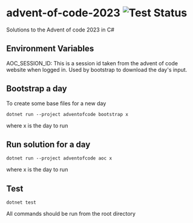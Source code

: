# advent-of-code-2023 ![Test Status](https://github.com/PaulWild/advent-of-code-2023/actions/workflows/dotnet.yml/badge.svg?branch=main)

Solutions to the Advent of code 2023 in C#

## Environment Variables

AOC_SESSION_ID: This is a session id taken from the advent of code website when logged in. Used by bootstrap to download the day's input.

## Bootstrap a day

To create some base files for a new day

`dotnet run --project adventofcode bootstrap x`

where x is the day to run

## Run solution for a day

`dotnet run --project adventofcode aoc x`

where x is the day to run

## Test

`dotnet test`

All commands should be run from the root directory
